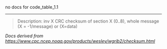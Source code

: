 no docs for code_table_1.1

----

>Description: inv   X      CRC checksum of section X (0..8), whole message (X = -1/message) or (X=data)

_Docs derived from <https://www.cpc.ncep.noaa.gov/products/wesley/wgrib2/checksum.html>_